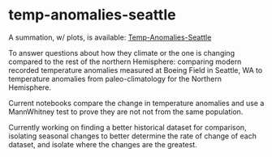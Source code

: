 # temp-anomalies-seattle
A summation, w/ plots, is available: [Temp-Anomalies-Seattle](http://SarahMBurgart.github.io/temp-anomalies-seattle)

To answer questions about how they climate or the one is changing compared to the rest of the northern Hemisphere: comparing modern recorded temperature anomalies measured at Boeing Field in Seattle, WA to temperature anomalies from paleo-climatology for the Northern Hemisphere.

Current notebooks compare the change in temperature anomalies and use a MannWhitney test to prove they are not not from the same population.

Currently working on finding a better historical dataset for comparison, isolating seasonal changes to better determine the rate of change of each dataset, and isolate where the changes are the greatest.

